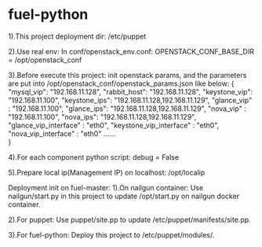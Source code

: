 # fuel-python
1).This project deployment dir:
/etc/puppet

2).Use real env:
In conf/openstack_env.conf:
OPENSTACK_CONF_BASE_DIR = /opt/openstack_conf

3).Before execute this project:
init openstack params, and the parameters are put into /opt/openstack_conf/openstack_params.json like below:
{
    "mysql_vip": "192.168.11.128",
    "rabbit_host": "192.168.11.128",
    "keystone_vip": "192.168.11.100",
    "keystone_ips": "192.168.11.128,192.168.11.129",
    "glance_vip" : "192.168.11.100",
    "glance_ips": "192.168.11.128,192.168.11.129",
    "nova_vip" : "192.168.11.100",
    "nova_ips": "192.168.11.128,192.168.11.129",
    "glance_vip_interface" : "eth0",
    "keystone_vip_interface" : "eth0",
    "nova_vip_interface" : "eth0"
......    
}

4).For each component python script:
debug = False

5).Prepare local ip(Management IP) on localhost:
/opt/localip


Deployment init on fuel-master:
1).On nailgun container:
Use nailgun/start.py in this project to update /opt/start.py on nailgun docker container.

2).For puppet:
Use puppet/site.pp to update /etc/puppet/manifests/site.pp.

3).For fuel-python:
Deploy this project to /etc/puppet/modules/.



